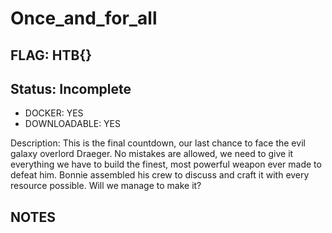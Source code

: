 # Once_and_for_all

## FLAG: HTB{}

## Status: Incomplete

+ DOCKER: YES
+ DOWNLOADABLE: YES

Description: This is the final countdown, our last chance to face the evil galaxy overlord Draeger. No mistakes are allowed, we need to give it everything we have to build the finest, most powerful weapon ever made to defeat him. Bonnie assembled his crew to discuss and craft it with every resource possible. Will we manage to make it?

## NOTES
